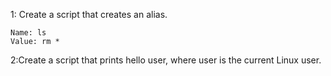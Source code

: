 1: Create a script that creates an alias.

    Name: ls
    Value: rm *

2:Create a script that prints hello user, where user is the current Linux user.
